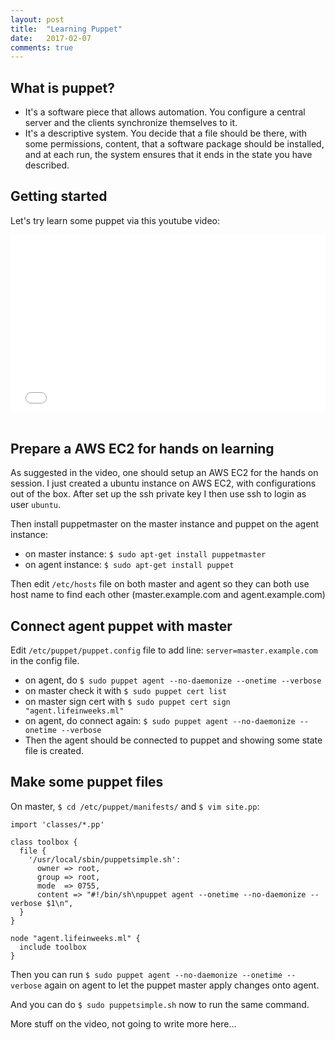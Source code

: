 ```yaml
---
layout: post
title:  "Learning Puppet"
date:   2017-02-07
comments: true
---
```


## What is puppet?

* It's a software piece that allows automation. You configure a central server
and the clients synchronize themselves to it.
* It's a descriptive system. You decide that a file should be there, with some 
permissions, content, that a software package should be installed, and at each run,
the system ensures that it ends in the state you have described.

## Getting started

Let's try learn some puppet via this youtube video:

<style>.embed-container { position: relative; padding-bottom: 56.25%; height: 0; overflow: hidden; max-width: 100%; } .embed-container iframe, .embed-container object, .embed-container embed { position: absolute; top: 0; left: 0; width: 100%; height: 100%; }
</style>
<div class="embed-container">
  <iframe title="YouTube video player" width="640" height="390" 
    src="//www.youtube.com/embed/Hiu_ui2nZa0" 
    frameborder="0" allowfullscreen="">
  </iframe>
</div>
<br>


## Prepare a AWS EC2 for hands on learning
As suggested in the video, one should setup an AWS EC2 for the hands on session. I just created a ubuntu instance on AWS EC2, with configurations out of the box. After set up the ssh private key I then use ssh to login as user `ubuntu`.

Then install puppetmaster on the master instance and puppet on the agent instance:

* on master instance: `$ sudo apt-get install puppetmaster`
* on agent instance: `$ sudo apt-get install puppet`

Then edit `/etc/hosts` file on both master and agent so they can both use host name to find each other (master.example.com and agent.example.com)


## Connect agent puppet with master

Edit `/etc/puppet/puppet.config` file to add line:
`server=master.example.com` in the config file.

* on agent, do `$ sudo puppet agent --no-daemonize --onetime --verbose`
* on master check it with `$ sudo puppet cert list`
* on master sign cert with `$ sudo puppet cert sign "agent.lifeinweeks.ml"`
* on agent, do connect again: `$ sudo puppet agent --no-daemonize --onetime --verbose`
* Then the agent should be connected to puppet and showing some state file is created.

## Make some puppet files

On master, `$ cd /etc/puppet/manifests/` and `$ vim site.pp`:

```
import 'classes/*.pp'

class toolbox {
  file {
    '/usr/local/sbin/puppetsimple.sh':
      owner => root,
      group => root,
      mode  => 0755,
      content => "#!/bin/sh\npuppet agent --onetime --no-daemonize --verbose $1\n",
  }
}

node "agent.lifeinweeks.ml" {
  include toolbox
}
```

Then you can run `$ sudo puppet agent --no-daemonize --onetime --verbose` again on agent to let the puppet master apply changes onto agent.

And you can do `$ sudo puppetsimple.sh` now to run the same command.

More stuff on the video, not going to write more here...
